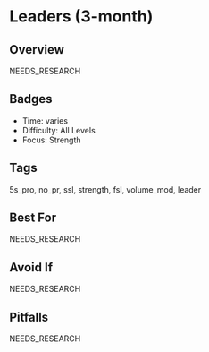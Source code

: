# Leaders (3-month)

## Overview
NEEDS_RESEARCH

## Badges
- Time: varies
- Difficulty: All Levels
- Focus: Strength

## Tags
5s_pro, no_pr, ssl, strength, fsl, volume_mod, leader

## Best For
NEEDS_RESEARCH

## Avoid If
NEEDS_RESEARCH

## Pitfalls
NEEDS_RESEARCH
